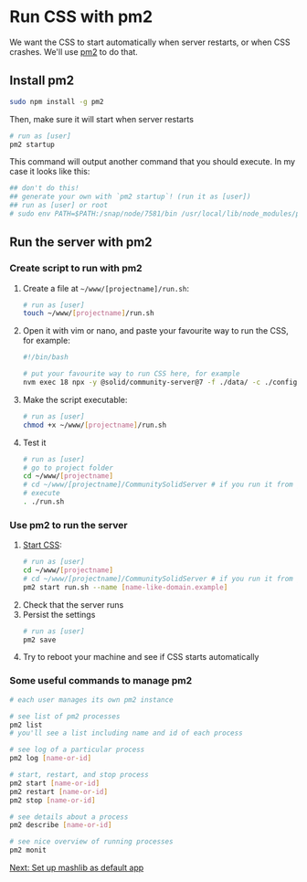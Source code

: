 # Run CSS with pm2

We want the CSS to start automatically when server restarts, or when CSS crashes. We'll use [pm2](https://pm2.keymetrics.io/) to do that.

## Install pm2

```sh
sudo npm install -g pm2
```

Then, make sure it will start when server restarts

```sh
# run as [user]
pm2 startup
```

This command will output another command that you should execute. In my case it looks like this:

```sh
## don't do this!
## generate your own with `pm2 startup`! (run it as [user])
## run as [user] or root
# sudo env PATH=$PATH:/snap/node/7581/bin /usr/local/lib/node_modules/pm2/bin/pm2 startup systemd -u [user] --hp /home/[user]
```

## Run the server with pm2

### Create script to run with pm2

1. Create a file at `~/www/[projectname]/run.sh`:
   ```sh
   # run as [user]
   touch ~/www/[projectname]/run.sh
   ```
1. Open it with vim or nano, and paste your favourite way to run the CSS, for example:

   ```sh
   #!/bin/bash

   # put your favourite way to run CSS here, for example
   nvm exec 18 npx -y @solid/community-server@7 -f ./data/ -c ./config.json -p [port] -b https://[your.domain]
   ```

1. Make the script executable:

   ```sh
   # run as [user]
   chmod +x ~/www/[projectname]/run.sh
   ```

1. Test it
   ```sh
   # run as [user]
   # go to project folder
   cd ~/www/[projectname]
   # cd ~/www/[projectname]/CommunitySolidServer # if you run it from git repo
   # execute
   . ./run.sh
   ```

### Use pm2 to run the server

1. [Start CSS](https://pm2.keymetrics.io/docs/usage/quick-start/#start-an-app):
   ```sh
   # run as [user]
   cd ~/www/[projectname]
   # cd ~/www/[projectname]/CommunitySolidServer # if you run it from git repo
   pm2 start run.sh --name [name-like-domain.example]
   ```
1. Check that the server runs
1. Persist the settings
   ```sh
   # run as [user]
   pm2 save
   ```
1. Try to reboot your machine and see if CSS starts automatically

### Some useful commands to manage pm2

```sh
# each user manages its own pm2 instance

# see list of pm2 processes
pm2 list
# you'll see a list including name and id of each process

# see log of a particular process
pm2 log [name-or-id]

# start, restart, and stop process
pm2 start [name-or-id]
pm2 restart [name-or-id]
pm2 stop [name-or-id]

# see details about a process
pm2 describe [name-or-id]

# see nice overview of running processes
pm2 monit
```

[Next: Set up mashlib as default app](setup-mashlib.md)
